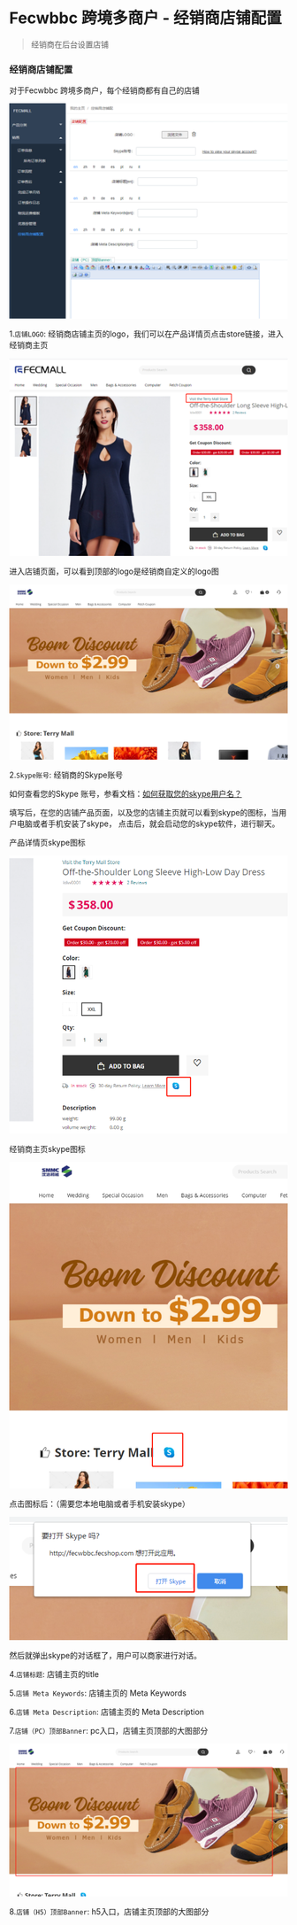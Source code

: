 Fecwbbc 跨境多商户 - 经销商店铺配置
===========

> 经销商在后台设置店铺


### 经销商店铺配置

对于Fecwbbc 跨境多商户，每个经销商都有自己的店铺

![](images/wbbc_15.png)


1.`店铺LOGO`: 经销商店铺主页的logo，我们可以在产品详情页点击store链接，进入
经销商主页

![](images/wbbc_16.png)

进入店铺页面，可以看到顶部的logo是经销商自定义的logo图

![](images/wbbc_17.png)

2.`Skype账号`: 经销商的Skype账号

如何查看您的Skype 账号，参看文档：[如何获取您的skype用户名？](http://www.fecmall.com/topic/4919)

填写后，在您的店铺产品页面，以及您的店铺主页就可以看到skype的图标，当用户电脑或者手机安装了skype，
点击后，就会启动您的skype软件，进行聊天。

产品详情页skype图标

![](images/wbbc_18.png)

经销商主页skype图标

![](images/wbbc_19.png)

点击图标后：（需要您本地电脑或者手机安装skype）

![](images/wbbc_20.png)

然后就弹出skype的对话框了，用户可以商家进行对话。

4.`店铺标题`: 店铺主页的title


5.`店铺 Meta Keywords`: 店铺主页的 Meta Keywords


6.`店铺 Meta Description`: 店铺主页的 Meta Description

7.`店铺（PC）顶部Banner`: pc入口，店铺主页顶部的大图部分


![](images/wbbc_21.png)

8.`店铺（H5）顶部Banner`: h5入口，店铺主页顶部的大图部分

























